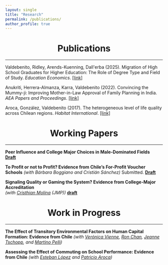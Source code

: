 ```yaml
---
layout: single
title: "Research"
permalink: /publications/
author_profile: true
---
```



# <center> Publications </center>
- - -

Valdebenito, Ridley, Arends-Kuenning, Dall'erba (2025). Migration of High School Graduates for Higher Education: The Role of Degree Type and Field of Study. *Education Economics*. [[link]]([https://www.sciencedirect.com/science/article/pii/S0197397516307937](https://www.tandfonline.com/doi/full/10.1080/09645292.2025.2565355))

Anukriti, Herrera-Almanza, Karra, Valdebenito (2022). Convincing the Mummy-ji: Improving Mother-in-Law Approval of Family Planning in India. *AEA Papers and Proceedings*. [[link]](https://www.aeaweb.org/articles?id=10.1257/pandp.20221122)

Aroca, González, Valdebenito (2017). The heterogeneous level of life quality across Chilean regions. *Habitat International*. [[link]](https://www.sciencedirect.com/science/article/pii/S0197397516307937)


# <center> Working Papers </center>
- - -

**Peer Influence and College Major Choices in Male-Dominated Fields** <br/>
**[Draft](https://rvaldebenito.github.io/files/valdebenito_jmp_peers_college.pdf)**

**To Profit or not to Profit? Evidence from Chile’s For-Profit Voucher Schools**
*(with Bárbara Boggiano and Cristián Sánchez)* Submitted.
**[Draft](https://papers.ssrn.com/sol3/papers.cfm?abstract_id=5390405)**

**Signaling Quality or Gaming the System? Evidence from College-Major Accreditation** <br/>
*(with [Cristhian Molina](https://cmolinag.github.io/) (JMP))* 
**[draft](https://cmolinag.github.io/assets/pdf/JMP_SignalingorGaming.pdf)**



# <center> Work in Progress </center>
- - -

**The Effect of Transitory Environmental Factors on Human Capital Formation: Evidence from Chile**
*(with [Verónica Vienne](https://sites.google.com/view/veronicavienne/home), [Ron Chan](https://sites.google.com/site/ronhschan), [Jeanne Tschopp](https://jtschopp.com/), and [Martino Pelli](https://sites.google.com/site/martinopelli/home))*

**Assessing the Effect of Commuting on School Performance: Evidence from Chile** 
*(with [Esteban López](https://klesse.utsa.edu/research/curpr/_blocks/_staff/ochoa-lopez-esteban1.html) and [Patricio Aroca](https://scholar.google.com/citations?user=1cfyyTEAAAAJ&hl=pt-PT))*





